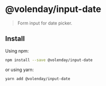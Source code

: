 # @volenday/input-date

> Form input for date picker.

## Install

Using npm:

```sh
npm install --save @volenday/input-date
```

or using yarn:

```sh
yarn add @volenday/input-date
```
